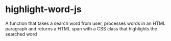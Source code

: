 # highlight-word-js
A function that takes a search word from user, processes words in an HTML paragraph and returns a HTML span with a CSS class that highlights the searched word
